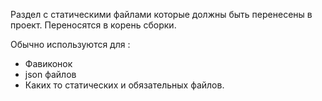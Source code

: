 Раздел с статическими файлами которые должны быть перенесены в проект. Переносятся в корень сборки.

Обычно используются для :
* Фавиконок
* json файлов
* Каких то статических и обязательных файлов.